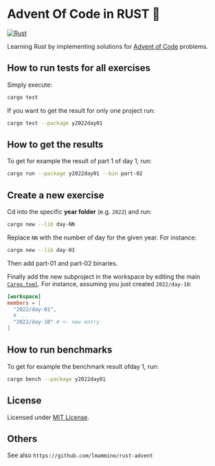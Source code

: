 # Advent Of Code in RUST 🦀

[![Rust](https://github.com/ismaelJimenez/advent-of-code/actions/workflows/rust.yml/badge.svg)](https://github.com/ismaelJimenez/advent-of-code/actions/workflows/rust.yml)

Learning Rust by implementing solutions for [Advent of Code](https://adventofcode.com/) problems.

## How to run tests for all exercises

Simply execute:

```bash
cargo test
```

If you want to get the result for only one project run:

```bash
cargo test --package y2022day01
```

## How to get the results

To get for example the result of part 1 of day 1, run:

```bash
cargo run --package y2022day01 --bin part-02
```
## Create a new exercise

Cd into the specific **year folder** (e.g. `2022`) and run:

```bash
cargo new --lib day-NN
```

Replace `NN` with the number of day for the given year. For instance:


```bash
cargo new --lib day-01
```

Then add part-01 and part-02 binaries.

Finally add the new subproject in the workspace by editing the main [`Cargo.toml`](/Cargo.toml). For instance, assuming you just created `2022/day-10`:


```toml
[workspace]
members = [
  "2022/day-01",
  # ...
  "2022/day-10" # <- new entry
]
```

## How to run benchmarks

To get for example the benchmark result ofday 1, run:

```bash
cargo bench --package y2022day01
```

## License

Licensed under [MIT License](LICENSE).

## Others

See also `https://github.com/lmammino/rust-advent`